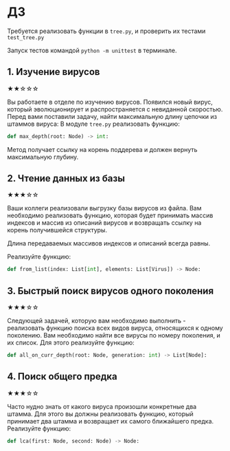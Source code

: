 # ДЗ

Требуется реализовать функции в `tree.py`, и проверить их тестами `test_tree.py`

Запуск тестов командой `python -m unittest` в терминале.

## 1. Изучение вирусов

★★☆☆☆

Вы работаете в отделе по изучению вирусов. Появился новый вирус, который эволюционирует и распространяется с невиданной
скоростью. Перед вами поставили задачу, найти максимальную длину цепочки из штаммов вируса:
В модуле `tree.py` реализовать функцию: 

```python
def max_depth(root: Node) -> int:
```

Метод получает ссылку на корень поддерева и должен вернуть максимальную глубину.

## 2. Чтение данных из базы

★★★☆☆

Ваши коллеги реализовали выгрузку базы вирусов из файла. Вам необходимо реализовать функцию, которая будет принимать
массив индексов и массив из описаний вирусов и возвращать ссылку на корень получившейся структуры.

Длина передаваемых массивов индексов и описаний всегда равны.

Реализуйте функцию:

```python
def from_list(index: List[int], elements: List[Virus]) -> Node:
```

## 3. Быстрый поиск вирусов одного поколения

★★★☆☆

Следующей задачей, которую вам необходимо выполнить - реализовать функцию поиска всех видов вируса,
относящихся к одному поколению. Вам необходимо найти все вирусы по номеру поколения, и
их список. Для этого реализуйте функцию:

```python
def all_on_curr_depth(root: Node, generation: int) -> List[Node]:
```

## 4. Поиск общего предка

★★★☆☆

Часто нудно знать от какого вируса произошли конкретные два штамма. Для этого вы должны реализовать 
функцию, который принимает два штамма и возвращает их самого ближайшего предка. Реализуйте функцию:

```python
def lca(first: Node, second: Node) -> Node:
```

